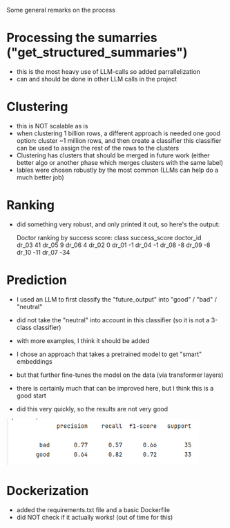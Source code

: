 Some general remarks on the process

# Processing the sumarries ("get_structured_summaries")
* this is the most heavy use of LLM-calls so added parrallelization
* can and should be done in other LLM calls in the project


# Clustering

* this is NOT scalable as is
* when clustering 1 billion rows, a different approach is needed
 one good option: cluster ~1 million rows, and then create a classifier
 this classifier can be used to assign the rest of the rows to the clusters
* Clustering has clusters that should be merged in future work (either better algo
 or another phase which merges clusters with the same label)
* lables were chosen robustly by the most common (LLMs can help do a much better job)  


# Ranking
* did something very robust, and only printed it out, so here's the output:

  Doctor ranking by success score:
  class      success_score
  doctor_id               
  dr_03                 41
  dr_05                  9
  dr_06                  4
  dr_02                  0
  dr_01                 -1
  dr_04                 -1
  dr_08                 -8
  dr_09                 -8
  dr_10                -11
  dr_07                -34


# Prediction

* I used an LLM to first classify the "future_output" into "good"  / "bad" / "neutral"
* did not take the "neutral" into account in this classifier (so it is not a 3-class classifier)
* with more examples, I think it should be added

* I chose an approach that takes a pretrained model to get "smart" embeddings
* but that further fine-tunes the model on the data (via transformer layers)
* there is certainly much that can be improved here, but I think this is a good start

* did this very quickly, so the results are not very good

![img.png](img.png)

# Dockerization
* added the requirements.txt file and a basic Dockerfile
* did NOT check if it actually works! (out of time for this)